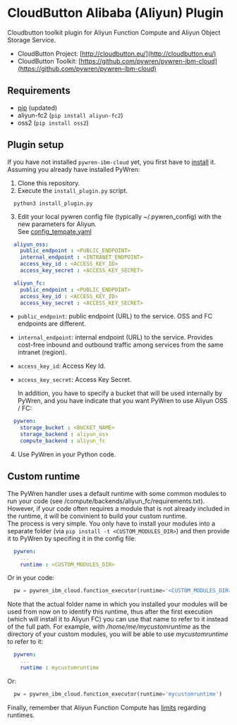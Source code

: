 # CloudButton Alibaba (Aliyun) Plugin
Cloudbutton toolkit plugin for Aliyun Function Compute and Aliyun Object Storage Service.

- CloudButton Project: [http://cloudbutton.eu/](http://cloudbutton.eu/)
- CloudButton Toolkit: [https://github.com/pywren/pywren-ibm-cloud](https://github.com/pywren/pywren-ibm-cloud)

## Requirements

 - [pip](https://pypi.org/project/pip/) (updated)
 - aliyun-fc2 (`pip install aliyun-fc2`)
 - oss2 (`pip install oss2`)
 
## Plugin setup

If you have not installed `pywren-ibm-cloud` yet, you first have to [install](https://github.com/pywren/pywren-ibm-cloud/blob/master/README.md#pywren-setup) it.\
Assuming you already have installed PyWren:

  1. Clone this repository.
  2. Execute the `install_plugin.py` script. 
```
  python3 install_plugin.py
```
  3. Edit your local pywren config file (typically ~/.pywren_config)
     with the new parameters for Aliyun.\
     See [config_tempate.yaml](/config_template.yaml)
```yaml
  aliyun_oss:
    public_endpoint : <PUBLIC_ENDPOINT>
    internal_endpoint : <INTRANET_ENDPOINT>
    access_key_id : <ACCESS_KEY_ID>
    access_key_secret : <ACCESS_KEY_SECRET>

  aliyun_fc:
    public_endpoint : <PUBLIC_ENDPOINT>
    access_key_id : <ACCESS_KEY_ID>
    access_key_secret : <ACCESS_KEY_SECRET>
```
   - `public_endpoint`: public endpoint (URL) to the service. OSS and FC endpoints are different.
   - `internal_endpoint`: internal endpoint (URL) to the service. Provides cost-free inbound and outbound traffic among services from the same intranet (region).
   - `access_key_id`: Access Key Id.
   - `access_key_secret`: Access Key Secret. 
      
      In addition, you have to specify a bucket that will be used internally by PyWren, and you have indicate that you want PyWren to use Aliyun OSS / FC:     
```yaml
  pywren:
    storage_bucket : <BUCKET_NAME>
    storage_backend : aliyun_oss
    compute_backend : aliyun_fc
```
  4. Use PyWren in your Python code.


## Custom runtime
The PyWren handler uses a default runtime with some common modules to run your code (see /compute/backends/aliyun_fc/requirements.txt). However, if your code often requires a module that is not already included in the runtime, it will be convinient to build your custom runtime.\
The process is very simple. You only have to install your modules into a separate folder (via `pip install -t <CUSTOM_MODULES_DIR>`) and then provide it to PyWren by specifing it in the config file:
```yaml
  pywren:
    ...
    runtime : <CUSTOM_MODULES_DIR>
```
Or in your code:
```python
  pw = pywren_ibm_cloud.function_executor(runtime='<CUSTOM_MODULES_DIR>')
```

Note that the actual folder name in which you installed your modules will be used from now on to identify this runtime, thus after the first execution (which will install it to Aliyun FC) you can use that name to refer to it instead of the full path. For example, with */home/me/mycustomruntime* as the directory of your custom modules, you will be able to use *mycustomruntime* to refer to it:
```yaml
  pywren:
    ...
    runtime : mycustomruntime
```
Or:
```python
  pw = pywren_ibm_cloud.function_executor(runtime='mycustomruntime')
```

Finally, remember that Aliyun Function Compute has [limits](https://www.alibabacloud.com/help/doc-detail/51907.htm?spm=a2c63.l28256.b99.152.1dd43c94NMby9d) regarding runtimes.
